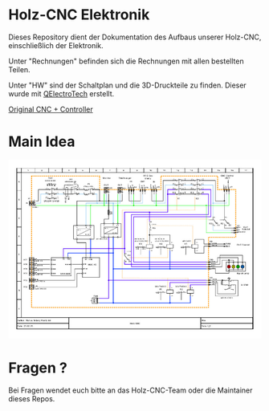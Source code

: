 # Holz-CNC Elektronik

Dieses Repository dient der Dokumentation des Aufbaus unserer Holz-CNC, einschließlich der Elektronik.

Unter "Rechnungen" befinden sich die Rechnungen mit allen bestellten Teilen.

Unter "HW" sind der Schaltplan und die 3D-Druckteile zu finden. Dieser wurde mit [QElectroTech](https://qelectrotech.org/) erstellt.

[Original CNC + Controller](https://makerstore.krilano.com/product/full-parts-bundle-to-build-an-x-carve-style-cnc/)

Main Idea
========= 

![Schaltplan](Wiring_Diagram.jpg)

Fragen ?
========

Bei Fragen wendet euch bitte an das Holz-CNC-Team oder die Maintainer dieses Repos.


